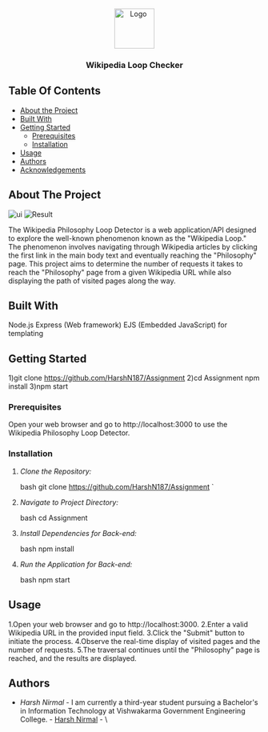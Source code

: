 <br/>
<p align="center">
  <a href="https://github.com/HarshN187/Assignment">
    <img src="images/logo.png" alt="Logo" width="80" height="80">
  </a>

  <h3 align="center">Wikipedia Loop Checker</h3>

</p>

## Table Of Contents

- [About the Project](#about-the-project)
- [Built With](#built-with)
- [Getting Started](#getting-started)
  - [Prerequisites](#prerequisites)
  - [Installation](#installation)
- [Usage](#usage)
- [Authors](#authors)
- [Acknowledgements](#acknowledgements)

## About The Project

![ui](./public/Wikipedia(1).png)
![Result](./public/Wikipedia(result).png)


The Wikipedia Philosophy Loop Detector is a web application/API designed to explore the well-known phenomenon known as the "Wikipedia Loop." The phenomenon involves navigating through Wikipedia articles by clicking the first link in the main body text and eventually reaching the "Philosophy" page. This project aims to determine the number of requests it takes to reach the "Philosophy" page from a given Wikipedia URL while also displaying the path of visited pages along the way.

## Built With

Node.js
Express (Web framework)
EJS (Embedded JavaScript) for templating

## Getting Started

1)git clone https://github.com/HarshN187/Assignment
2)cd Assignment
npm install
3)npm start

### Prerequisites

Open your web browser and go to http://localhost:3000 to use the Wikipedia Philosophy Loop Detector.

### Installation
1. *Clone the Repository:*

    bash
    git clone https://github.com/HarshN187/Assignment
    `

2. *Navigate to Project Directory:*

    bash
    cd Assignment
    

3. *Install Dependencies for Back-end:*

    bash
    npm install
    
    

4. *Run the Application for Back-end:*

    bash
    npm start
    
## Usage

1.Open your web browser and go to http://localhost:3000.
2.Enter a valid Wikipedia URL in the provided input field.
3.Click the "Submit" button to initiate the process.
4.Observe the real-time display of visited pages and the number of requests.
5.The traversal continues until the "Philosophy" page is reached, and the results are displayed.

## Authors

- *Harsh Nirmal* - I am currently a third-year student pursuing a Bachelor's in Information Technology at Vishwakarma Government Engineering College. - [Harsh Nirmal]() - \\
